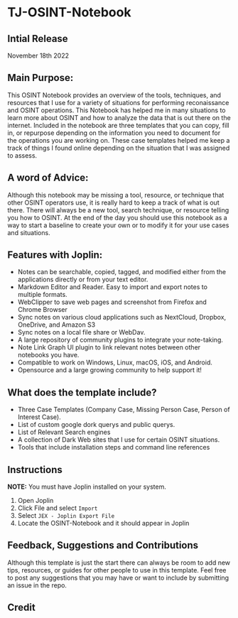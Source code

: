 # TJ-OSINT-Notebook

## Intial Release
November 18th 2022

## Main Purpose: 
This OSINT Notebook provides an overview of the tools, techniques, and resources that I use for a variety of situations for performing reconaissance and OSINT operations. This Notebook has helped me in many situations to learn more about OSINT and how to analyze the data that is out there on the internet. Included in the notebook are three templates that you can copy, fill in, or repurpose depending on the information you need to document for the operations you are working on. These case templates helped me keep a track of things I found online depending on the situation that I was assigned to assess.

## A word of Advice:

Although this notebook may be missing a tool, resource, or technique that other OSINT operators use, it is really hard to keep a track of what is out there. There will always be a new tool, search technique, or resource telling you how to OSINT.
At the end of the day you should use this notebook as a way to start a baseline to create your own or to modify it for your use cases and situations.


## Features with Joplin:
- Notes can be searchable, copied, tagged, and modified either from the applications directly or from your text editor.
- Markdown Editor and Reader. Easy to import and export notes to multiple formats. 
- WebClipper to save web pages and screenshot from Firefox and Chrome Browser
- Sync notes on various cloud applications such as NextCloud, Dropbox, OneDrive, and Amazon S3
- Sync notes on a local file share or WebDav. 
- A large repository of community plugins to integrate your note-taking.
- Note Link Graph UI plugin to link relevant notes between other notebooks you have.
- Compatible to work on Windows, Linux, macOS, iOS, and Android.
- Opensource and a large growing community to help support it!

## What does the template include?
- Three Case Templates (Company Case, Missing Person Case, Person of Interest Case).
- List of custom google dork querys and public querys.
- List of Relevant Search engines
- A collection of Dark Web sites that I use for certain OSINT situations.
- Tools that include installation steps and command line references
 

## Instructions
**NOTE:** You must have Joplin installed on your system.
1. Open Joplin
2. Click File and select `Import`
3. Select `JEX - Joplin Export File`
4. Locate the OSINT-Notebook and it should appear in Joplin

## Feedback, Suggestions and Contributions
Although this template is just the start there can always be room to add new tips, resources, or guides for other 
people to use in this template. Feel free to post any suggestions that you may have or want to include by submitting 
an issue in the repo. 

## Credit

